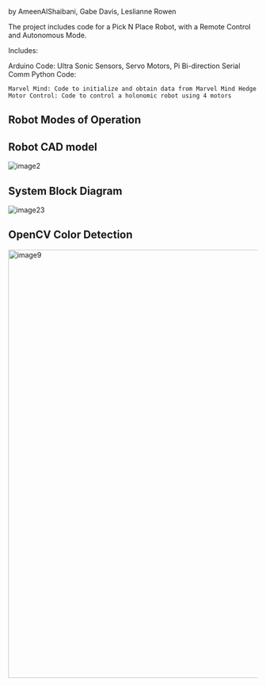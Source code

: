 by AmeenAlShaibani, Gabe Davis, Leslianne Rowen

The project includes code for a Pick N Place Robot, with a Remote Control and Autonomous Mode. 

Includes:

Arduino Code: Ultra Sonic Sensors, Servo Motors, Pi Bi-direction Serial Comm
Python Code:

	Marvel Mind: Code to initialize and obtain data from Marvel Mind Hedge
	Motor Control: Code to control a holonomic robot using 4 motors 
	
## Robot Modes of Operation

## Robot CAD model
![image2](https://user-images.githubusercontent.com/88250235/221678988-68387079-2885-4bf3-8fa0-a52f1e8afe92.png)

## System Block Diagram
![image23](https://user-images.githubusercontent.com/88250235/221679553-93b6790e-a780-49ee-93f1-4171d3e7a367.png)

## OpenCV Color Detection 
<img width="865" alt="image9" src="https://user-images.githubusercontent.com/88250235/221679590-0561e6db-a6e6-4da1-9b87-f6d678d742f7.png">
